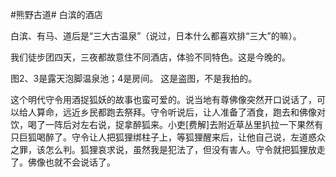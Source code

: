 #熊野古道# 白滨的酒店

白滨、有马、道后是“三大古温泉”（说过，日本什么都喜欢排“三大”的嘛）。

我们徒步团四天，三夜都故意住不同酒店，体验不同特色。这是今晚的。

图2、3是露天泡脚温泉池；4是房间。 这是盗图，不是我拍的。 ​​​

这个明代守令用酒捉狐妖的故事也蛮可爱的。说当地有尊佛像突然开口说话了，可以给人算命，远近乡民都跑去祭拜。守令听说后，让人准备了酒食，跑去和佛像对饮，喝了一阵后对左右说，捉拿醉狐来。小吏[费解]去附近草丛里扒拉一下果然有只巨狐喝醉了。守令让人把狐狸绑柱子上，等狐狸醒来后，让他自己说，左道惑众之罪，该怎么判。狐狸哀求说，虽然我是犯法了，但没有害人。守令就把狐狸放走了。佛像也就不会说话了。
